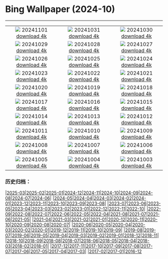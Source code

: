 # Bing Wallpaper (2024-10)
**************
| | | |
| :----: | :----: | :----: |
| ![](https://www.bing.com/th?id=OHR.HauntedEdinburgh_ROW5659836156_1920x1080.jpg) 20241101 [download 4k](https://www.bing.com/th?id=OHR.HauntedEdinburgh_ROW5659836156_UHD.jpg) | ![](https://www.bing.com/th?id=OHR.ValleAostaGranParadiso_ROW5529148067_1920x1080.jpg) 20241031 [download 4k](https://www.bing.com/th?id=OHR.ValleAostaGranParadiso_ROW5529148067_UHD.jpg) | ![](https://www.bing.com/th?id=OHR.GreatOwl_ROW5336296654_1920x1080.jpg) 20241030 [download 4k](https://www.bing.com/th?id=OHR.GreatOwl_ROW5336296654_UHD.jpg) |
| ![](https://www.bing.com/th?id=OHR.PumpkinMist_ROW0565251733_1920x1080.jpg) 20241029 [download 4k](https://www.bing.com/th?id=OHR.PumpkinMist_ROW0565251733_UHD.jpg) | ![](https://www.bing.com/th?id=OHR.PolarBearHug_ROW4148039931_1920x1080.jpg) 20241028 [download 4k](https://www.bing.com/th?id=OHR.PolarBearHug_ROW4148039931_UHD.jpg) | ![](https://www.bing.com/th?id=OHR.GhostForest_ROW3674085851_1920x1080.jpg) 20241027 [download 4k](https://www.bing.com/th?id=OHR.GhostForest_ROW3674085851_UHD.jpg) |
| ![](https://www.bing.com/th?id=OHR.MontBlancMassif_ROW3509551140_1920x1080.jpg) 20241026 [download 4k](https://www.bing.com/th?id=OHR.MontBlancMassif_ROW3509551140_UHD.jpg) | ![](https://www.bing.com/th?id=OHR.BodieCalifornia_ROW2634514963_1920x1080.jpg) 20241025 [download 4k](https://www.bing.com/th?id=OHR.BodieCalifornia_ROW2634514963_UHD.jpg) | ![](https://www.bing.com/th?id=OHR.MadameSherriCastle_ROW2980735079_1920x1080.jpg) 20241024 [download 4k](https://www.bing.com/th?id=OHR.MadameSherriCastle_ROW2980735079_UHD.jpg) |
| ![](https://www.bing.com/th?id=OHR.MonsterDoor_ROW2254969406_1920x1080.jpg) 20241023 [download 4k](https://www.bing.com/th?id=OHR.MonsterDoor_ROW2254969406_UHD.jpg) | ![](https://www.bing.com/th?id=OHR.AutumnCypress_ROW2544482735_1920x1080.jpg) 20241022 [download 4k](https://www.bing.com/th?id=OHR.AutumnCypress_ROW2544482735_UHD.jpg) | ![](https://www.bing.com/th?id=OHR.SmilingSloth_ROW2407860543_1920x1080.jpg) 20241021 [download 4k](https://www.bing.com/th?id=OHR.SmilingSloth_ROW2407860543_UHD.jpg) |
| ![](https://www.bing.com/th?id=OHR.DenderaTemple_ROW1565970744_1920x1080.jpg) 20241020 [download 4k](https://www.bing.com/th?id=OHR.DenderaTemple_ROW1565970744_UHD.jpg) | ![](https://www.bing.com/th?id=OHR.CentralParkAutumn_ROW2004726043_1920x1080.jpg) 20241019 [download 4k](https://www.bing.com/th?id=OHR.CentralParkAutumn_ROW2004726043_UHD.jpg) | ![](https://www.bing.com/th?id=OHR.KochiaJapan_ROW2709910683_1920x1080.jpg) 20241018 [download 4k](https://www.bing.com/th?id=OHR.KochiaJapan_ROW2709910683_UHD.jpg) |
| ![](https://www.bing.com/th?id=OHR.FossilsDorset_ROW2405674098_1920x1080.jpg) 20241017 [download 4k](https://www.bing.com/th?id=OHR.FossilsDorset_ROW2405674098_UHD.jpg) | ![](https://www.bing.com/th?id=OHR.MaraMigration_ROW5831345808_1920x1080.jpg) 20241016 [download 4k](https://www.bing.com/th?id=OHR.MaraMigration_ROW5831345808_UHD.jpg) | ![](https://www.bing.com/th?id=OHR.CocoBeach_ROW1563343376_1920x1080.jpg) 20241015 [download 4k](https://www.bing.com/th?id=OHR.CocoBeach_ROW1563343376_UHD.jpg) |
| ![](https://www.bing.com/th?id=OHR.AlcazarSeville_ROW0922888067_1920x1080.jpg) 20241014 [download 4k](https://www.bing.com/th?id=OHR.AlcazarSeville_ROW0922888067_UHD.jpg) | ![](https://www.bing.com/th?id=OHR.QuebecDuck_ROW0409459903_1920x1080.jpg) 20241013 [download 4k](https://www.bing.com/th?id=OHR.QuebecDuck_ROW0409459903_UHD.jpg) | ![](https://www.bing.com/th?id=OHR.CelticColours_ROW3861704608_1920x1080.jpg) 20241012 [download 4k](https://www.bing.com/th?id=OHR.CelticColours_ROW3861704608_UHD.jpg) |
| ![](https://www.bing.com/th?id=OHR.SoranoItaly_ROW9659332544_1920x1080.jpg) 20241011 [download 4k](https://www.bing.com/th?id=OHR.SoranoItaly_ROW9659332544_UHD.jpg) | ![](https://www.bing.com/th?id=OHR.AspensColorado_ROW9309949443_1920x1080.jpg) 20241010 [download 4k](https://www.bing.com/th?id=OHR.AspensColorado_ROW9309949443_UHD.jpg) | ![](https://www.bing.com/th?id=OHR.MototiOctopus_ROW8930489347_1920x1080.jpg) 20241009 [download 4k](https://www.bing.com/th?id=OHR.MototiOctopus_ROW8930489347_UHD.jpg) |
| ![](https://www.bing.com/th?id=OHR.BoraPapeete_ROW2749253003_1920x1080.jpg) 20241008 [download 4k](https://www.bing.com/th?id=OHR.BoraPapeete_ROW2749253003_UHD.jpg) | ![](https://www.bing.com/th?id=OHR.CoyoteGulch_ROW8299172913_1920x1080.jpg) 20241007 [download 4k](https://www.bing.com/th?id=OHR.CoyoteGulch_ROW8299172913_UHD.jpg) | ![](https://www.bing.com/th?id=OHR.ElephantTeacher_ROW8011424345_1920x1080.jpg) 20241006 [download 4k](https://www.bing.com/th?id=OHR.ElephantTeacher_ROW8011424345_UHD.jpg) |
| ![](https://www.bing.com/th?id=OHR.EuropaMoon_ROW7675171022_1920x1080.jpg) 20241005 [download 4k](https://www.bing.com/th?id=OHR.EuropaMoon_ROW7675171022_UHD.jpg) | ![](https://www.bing.com/th?id=OHR.TajMahalReflection_ROW8732180669_1920x1080.jpg) 20241004 [download 4k](https://www.bing.com/th?id=OHR.TajMahalReflection_ROW8732180669_UHD.jpg) | ![](https://www.bing.com/th?id=OHR.WindRiverAlaska_ROW8103793021_1920x1080.jpg) 20241003 [download 4k](https://www.bing.com/th?id=OHR.WindRiverAlaska_ROW8103793021_UHD.jpg) |

### 历史归档：

|[2025-03](/../2025-03/2025-03.md)|[2025-02](/../2025-02/2025-02.md)|[2025-01](/../2025-01/2025-01.md)|[2024-12](/../2024-12/2024-12.md)|[2024-11](/../2024-11/2024-11.md)|[2024-10](/2024-10.md)|[2024-09](/../2024-09/2024-09.md)|[2024-08](/../2024-08/2024-08.md)|[2024-07](/../2024-07/2024-07.md)|[2024-06](/../2024-06/2024-06.md)|
|[2024-05](/../2024-05/2024-05.md)|[2024-04](/../2024-04/2024-04.md)|[2024-03](/../2024-03/2024-03.md)|[2024-02](/../2024-02/2024-02.md)|[2024-01](/../2024-01/2024-01.md)|[2023-12](/../2023-12/2023-12.md)|[2023-11](/../2023-11/2023-11.md)|[2023-10](/../2023-10/2023-10.md)|[2023-09](/../2023-09/2023-09.md)|[2023-08](/../2023-08/2023-08.md)|
|[2023-07](/../2023-07/2023-07.md)|[2023-06](/../2023-06/2023-06.md)|[2023-05](/../2023-05/2023-05.md)|[2023-04](/../2023-04/2023-04.md)|[2023-03](/../2023-03/2023-03.md)|[2023-02](/../2023-02/2023-02.md)|[2023-01](/../2023-01/2023-01.md)|[2022-12](/../2022-12/2022-12.md)|[2022-11](/../2022-11/2022-11.md)|[2022-10](/../2022-10/2022-10.md)|
|[2022-09](/../2022-09/2022-09.md)|[2022-08](/../2022-08/2022-08.md)|[2022-07](/../2022-07/2022-07.md)|[2022-06](/../2022-06/2022-06.md)|[2022-05](/../2022-05/2022-05.md)|[2022-04](/../2022-04/2022-04.md)|[2021-08](/../2021-08/2021-08.md)|[2021-07](/../2021-07/2021-07.md)|[2021-06](/../2021-06/2021-06.md)|[2021-05](/../2021-05/2021-05.md)|
|[2021-04](/../2021-04/2021-04.md)|[2021-03](/../2021-03/2021-03.md)|[2021-02](/../2021-02/2021-02.md)|[2021-01](/../2021-01/2021-01.md)|[2020-12](/../2020-12/2020-12.md)|[2020-11](/../2020-11/2020-11.md)|[2020-10](/../2020-10/2020-10.md)|[2020-09](/../2020-09/2020-09.md)|[2020-08](/../2020-08/2020-08.md)|[2020-07](/../2020-07/2020-07.md)|
|[2020-06](/../2020-06/2020-06.md)|[2020-05](/../2020-05/2020-05.md)|[2020-04](/../2020-04/2020-04.md)|[2020-03](/../2020-03/2020-03.md)|[2020-02](/../2020-02/2020-02.md)|[2020-01](/../2020-01/2020-01.md)|[2019-12](/../2019-12/2019-12.md)|[2019-11](/../2019-11/2019-11.md)|[2019-10](/../2019-10/2019-10.md)|[2019-09](/../2019-09/2019-09.md)|
|[2019-08](/../2019-08/2019-08.md)|[2019-07](/../2019-07/2019-07.md)|[2019-06](/../2019-06/2019-06.md)|[2019-05](/../2019-05/2019-05.md)|[2019-04](/../2019-04/2019-04.md)|[2019-03](/../2019-03/2019-03.md)|[2019-02](/../2019-02/2019-02.md)|[2019-01](/../2019-01/2019-01.md)|[2018-12](/../2018-12/2018-12.md)|[2018-11](/../2018-11/2018-11.md)|
|[2018-10](/../2018-10/2018-10.md)|[2018-09](/../2018-09/2018-09.md)|[2018-08](/../2018-08/2018-08.md)|[2018-07](/../2018-07/2018-07.md)|[2018-06](/../2018-06/2018-06.md)|[2018-05](/../2018-05/2018-05.md)|[2018-04](/../2018-04/2018-04.md)|[2018-03](/../2018-03/2018-03.md)|[2018-02](/../2018-02/2018-02.md)|[2018-01](/../2018-01/2018-01.md)|
|[2017-12](/../2017-12/2017-12.md)|[2017-11](/../2017-11/2017-11.md)|[2017-10](/../2017-10/2017-10.md)|[2017-09](/../2017-09/2017-09.md)|[2017-08](/../2017-08/2017-08.md)|[2017-07](/../2017-07/2017-07.md)|[2017-06](/../2017-06/2017-06.md)|[2017-05](/../2017-05/2017-05.md)|[2017-04](/../2017-04/2017-04.md)|[2017-03](/../2017-03/2017-03.md)|
|[2017-02](/../2017-02/2017-02.md)|[2017-01](/../2017-01/2017-01.md)|[2016-12](/../2016-12/2016-12.md)